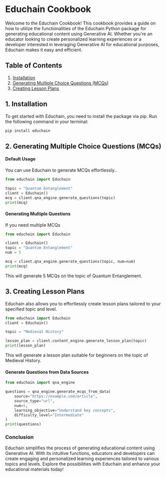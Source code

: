 # Educhain Cookbook

Welcome to the Educhain Cookbook! This cookbook provides a guide on how to utilize the functionalities of the Educhain Python package for generating educational content using Generative AI. Whether you're an educator looking to create personalized learning experiences or a developer interested in leveraging Generative AI for educational purposes, Educhain makes it easy and efficient.

## Table of Contents

1. [Installation](#installation)
2. [Generating Multiple Choice Questions (MCQs)](#generating-mcqs)
3. [Creating Lesson Plans](#creating-lesson-plans)

## 1. Installation <a name="installation"></a>

To get started with Educhain, you need to install the package via pip. Run the following command in your terminal:

```bash
pip install educhain
```

## 2. Generating Multiple Choice Questions (MCQs) <a name="generating-mcqs"></a>

#### Default Usage

You can use Educhain to generate MCQs effortlessly..

```python
from educhain import Educhain

topic = "Quantum Entanglement"
client = Educhain()
mcq = client.qna_engine.generate_questions(topic)
print(mcq)
```

#### Generating Multiple Questions

If you need multiple MCQs

```python
from educhain import Educhain

client = Educhain()
topic = "Quantum Entanglement"
num = 5

mcq = client.qna_engine.generate_questions(topic, num=num)
print(mcq)
```

This will generate 5 MCQs on the topic of Quantum Entanglement.

## 3. Creating Lesson Plans <a name="creating-lesson-plans"></a>

Educhain also allows you to effortlessly create lesson plans tailored to your specified topic and level.

```python
from educhain import Educhain
client = Educhain()

topic = "Medieval History"

lesson_plan = client.content_engine.generate_lesson_plan(topic)
print(lesson_plan)
```

This will generate a lesson plan suitable for beginners on the topic of Medieval History.

#### Generate Questions from Data Sources

```python
from educhain import qna_engine

questions = qna_engine.generate_mcqs_from_data(
    source="https://example.com/article",
    source_type="url",
    num=5,
    learning_objective="Understand key concepts",
    difficulty_level="Intermediate"
)
print(questions)
```

### Conclusion

Educhain simplifies the process of generating educational content using Generative AI. With its intuitive functions, educators and developers can create engaging and personalized learning experiences tailored to various topics and levels. Explore the possibilities with Educhain and enhance your educational materials today!
